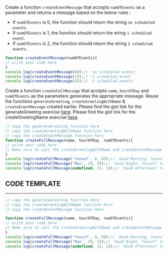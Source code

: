 Create a function `createEventMessage` that accepts `numOfEvents` as a parameter and returns a message based on the below rules :
 - If `numOfEvents` is 0, the function should return the string `no scheduled events`.
 - If `numOfEvents` is 1, the function should return the string `1 scheduled event`.
 - If `numOfEvents` is 2, the function should return the string `2 scheduled events`.

```js
function createEventMessage(numOfEvents){
// write your code here
}
console.log(createEventMessage(0));// 'no scheduled events'
console.log(createEventMessage(1));// '1 scheduled event'
console.log(createEventMessage(2));// '2 scheduled events'
```
Create a function `createFullMessage` that accepts `name`, `hourOfDay` and `numOfEvents` as the parameters generates the appropriate message.
Reuse the functions `generateGreeting`, `createGreetingWithName` & `createEventMessage` created earlier.
Please find the gist link for the generateGreeting exercise [here](https://github.com/McLarenCollege/foundations_public/blob/main/generate-greeting.md).
Please find the gist link for the createGreetingName exercise [here](https://github.com/McLarenCollege/foundations_public/blob/main/create-greeting-with-name.md).

```js
// copy the generateGreeting function here
// copy the createGreetingWithName function here
// copy the createEventMessage function here
function createFullMessage(name, hourOfDay, numOfEvents){
// write your code here
// Make sure to call the createGreetingWithName and createEventMessage function here
}
console.log(createFullMessage('Yousuf', 6, 0));// 'Good Morning, Yousuf! You have no scheduled events today.'
console.log(createFullMessage('Max', 20, 5));// 'Good Night, Yousuf! You have 5 scheduled events today.'
console.log(createFullMessage(undefined, 15, 1));// 'Good Afternoon! You have 1 scheduled event today.'
```
## CODE TEMPLATE
***********************************************************
```js
// copy the generateGreeting function here
// copy the createGreetingWithName function here
// copy the createEventMessage function here

function createFullMessage(name, hourOfDay, numOfEvents){
// write your code here
// Make sure to call the createGreetingWithName and createEventMessage function here
}
console.log(createFullMessage('Yousuf', 6, 0));// 'Good Morning, Yousuf! You have no scheduled events today.'
console.log(createFullMessage('Max', 20, 5));// 'Good Night, Yousuf! You have 5 scheduled events today.'
console.log(createFullMessage(undefined, 15, 1));// 'Good Afternoon! You have 1 scheduled event today.'
```
